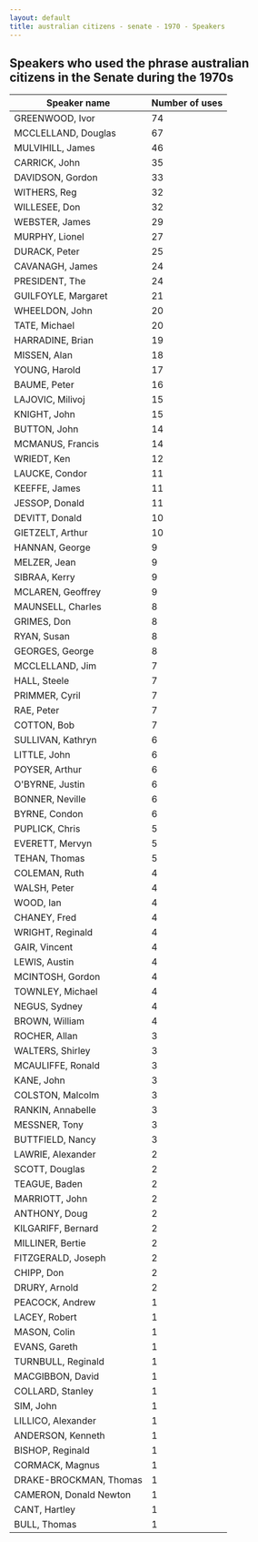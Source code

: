 ```yaml
---
layout: default
title: australian citizens - senate - 1970 - Speakers
---
```

## Speakers who used the phrase **australian citizens** in the Senate during the 1970s

| Speaker name | Number of uses |
|--------------|----------------|
|GREENWOOD, Ivor|74|
|MCCLELLAND, Douglas|67|
|MULVIHILL, James|46|
|CARRICK, John|35|
|DAVIDSON, Gordon|33|
|WITHERS, Reg|32|
|WILLESEE, Don|32|
|WEBSTER, James|29|
|MURPHY, Lionel|27|
|DURACK, Peter|25|
|CAVANAGH, James|24|
|PRESIDENT, The|24|
|GUILFOYLE, Margaret|21|
|WHEELDON, John|20|
|TATE, Michael|20|
|HARRADINE, Brian|19|
|MISSEN, Alan|18|
|YOUNG, Harold|17|
|BAUME, Peter|16|
|LAJOVIC, Milivoj|15|
|KNIGHT, John|15|
|BUTTON, John|14|
|MCMANUS, Francis|14|
|WRIEDT, Ken|12|
|LAUCKE, Condor|11|
|KEEFFE, James|11|
|JESSOP, Donald|11|
|DEVITT, Donald|10|
|GIETZELT, Arthur|10|
|HANNAN, George|9|
|MELZER, Jean|9|
|SIBRAA, Kerry|9|
|MCLAREN, Geoffrey|9|
|MAUNSELL, Charles|8|
|GRIMES, Don|8|
|RYAN, Susan|8|
|GEORGES, George|8|
|MCCLELLAND, Jim|7|
|HALL, Steele|7|
|PRIMMER, Cyril|7|
|RAE, Peter|7|
|COTTON, Bob|7|
|SULLIVAN, Kathryn|6|
|LITTLE, John|6|
|POYSER, Arthur|6|
|O'BYRNE, Justin|6|
|BONNER, Neville|6|
|BYRNE, Condon|6|
|PUPLICK, Chris|5|
|EVERETT, Mervyn|5|
|TEHAN, Thomas|5|
|COLEMAN, Ruth|4|
|WALSH, Peter|4|
|WOOD, Ian|4|
|CHANEY, Fred|4|
|WRIGHT, Reginald|4|
|GAIR, Vincent|4|
|LEWIS, Austin|4|
|MCINTOSH, Gordon|4|
|TOWNLEY, Michael|4|
|NEGUS, Sydney|4|
|BROWN, William|4|
|ROCHER, Allan|3|
|WALTERS, Shirley|3|
|MCAULIFFE, Ronald|3|
|KANE, John|3|
|COLSTON, Malcolm|3|
|RANKIN, Annabelle|3|
|MESSNER, Tony|3|
|BUTTFIELD, Nancy|3|
|LAWRIE, Alexander|2|
|SCOTT, Douglas|2|
|TEAGUE, Baden|2|
|MARRIOTT, John|2|
|ANTHONY, Doug|2|
|KILGARIFF, Bernard|2|
|MILLINER, Bertie|2|
|FITZGERALD, Joseph|2|
|CHIPP, Don|2|
|DRURY, Arnold|2|
|PEACOCK, Andrew|1|
|LACEY, Robert|1|
|MASON, Colin|1|
|EVANS, Gareth|1|
|TURNBULL, Reginald|1|
|MACGIBBON, David|1|
|COLLARD, Stanley|1|
|SIM, John|1|
|LILLICO, Alexander|1|
|ANDERSON, Kenneth|1|
|BISHOP, Reginald|1|
|CORMACK, Magnus|1|
|DRAKE-BROCKMAN, Thomas|1|
|CAMERON, Donald Newton|1|
|CANT, Hartley|1|
|BULL, Thomas|1|
